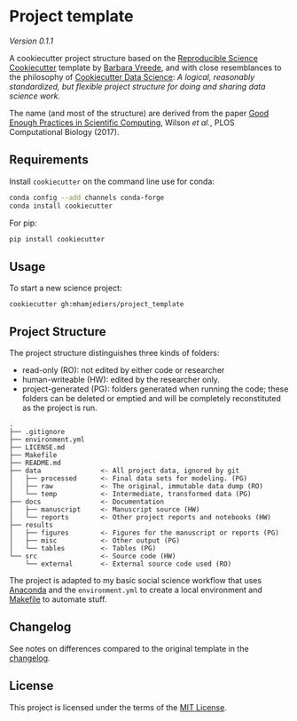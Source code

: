 # Project template

_Version 0.1.1_

A cookiecutter project structure based on the [Reproducible Science Cookiecutter](https://github.com/bvreede/good-enough-project) template by [Barbara Vreede](https://github.com/bvreede), and with close resemblances to the philosophy of [Cookiecutter Data Science](https://github.com/drivendata/cookiecutter-data-science): *A logical, reasonably standardized, but flexible project structure for doing and sharing data science work.*

The name (and most of the structure) are derived from the paper [Good Enough Practices in Scientific Computing](https://doi.org/10.1371/journal.pcbi.1005510), Wilson _et al._, PLOS Computational Biology (2017).

## Requirements

Install `cookiecutter` on the command line use for conda:

```bash
conda config --add channels conda-forge
conda install cookiecutter
```
For pip:

```bash
pip install cookiecutter
```

## Usage

To start a new science project:

`cookiecutter gh:mhamjediers/project_template`

## Project Structure

The project structure distinguishes three kinds of folders:
- read-only (RO): not edited by either code or researcher
- human-writeable (HW): edited by the researcher only.
- project-generated (PG): folders generated when running the code; these folders can be deleted or emptied and will be completely reconstituted as the project is run.


```
.
├── .gitignore
├── environment.yml
├── LICENSE.md
├── Makefile
├── README.md
├── data               <- All project data, ignored by git
│   ├── processed      <- Final data sets for modeling. (PG)
│   ├── raw            <- The original, immutable data dump (RO)
│   └── temp           <- Intermediate, transformed data (PG)
├── docs               <- Documentation
│   ├── manuscript     <- Manuscript source (HW)
│   └── reports        <- Other project reports and notebooks (HW)
├── results
│   ├── figures        <- Figures for the manuscript or reports (PG)
│   ├── misc           <- Other output (PG)
│   └── tables         <- Tables (PG)
└── src                <- Source code (HW)
    └── external       <- External source code used (RO)

```

The project is adapted to my basic social science workflow that uses [Anaconda](https://www.anaconda.com/products/individual) and the `environment.yml` to create a local environment and [Makefile](https://www.gnu.org/software/make/) to automate stuff.

## Changelog

See notes on differences compared to the original template in the [changelog](/CHANGELOG.md).

## License

This project is licensed under the terms of the [MIT License](/LICENSE.md).
